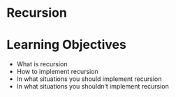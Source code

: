 # Recursion

# Learning Objectives

* What is recursion
* How to implement recursion
* In what situations you should implement recursion
* In what situations you shouldn’t implement recursion
